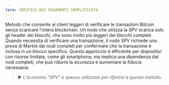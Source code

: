```yaml
---
term: VERIFICA DEI PAGAMENTI SEMPLIFICATA
---
```


Metodo che consente ai client leggeri di verificare le transazioni Bitcoin senza scaricare l'intera blockchain. Un nodo che utilizza la SPV scarica solo gli header dei blocchi, che sono molto più leggeri dei blocchi completi. Quando necessita di verificare una transazione, il nodo SPV richiede una prova di Merkle dai nodi completi per confermare che la transazione è inclusa in un blocco specifico. Questo approccio è efficiente per dispositivi con risorse limitate, come gli smartphone, ma implica una dipendenza dai nodi completi, che può ridurre la sicurezza e aumentare la fiducia necessaria.

> ► *L'acronimo "SPV" è spesso utilizzato per riferirsi a questo metodo.*